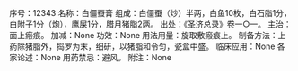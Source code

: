序号：12343
名称：白僵蚕膏
组成：白僵蚕（炒）半两，白鱼10枚，白石脂1分，白附子1分（炮），鹰屎1分，腊月猪脂2两。
出处：《圣济总录》卷一○一。
主治：面上瘢痕。
加减：None
功效：None
用法用量：旋取敷瘢痕上。
制备方法：上药除猪脂外，捣罗为末，细研，以猪脂和令匀，瓷盒中盛。
临床应用：None
各家论述：None
用药禁忌：避风。
附注：None
